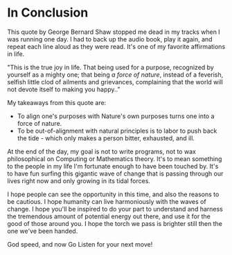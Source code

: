 # In Conclusion

This quote by George Bernard Shaw stopped me dead in my tracks when I was running one day. I had to back up the audio book, play it again, and repeat each line aloud as they were read. It's one of my favorite affirmations in life.

"This is the true joy in life. That being used for a purpose, recognized by yourself as a mighty one; that being *a force of nature*, instead of a feverish, selfish little clod of ailments and grievances, complaining that the world will not devote itself to making you happy.."

My takeaways from this quote are:
 - To align one's purposes with Nature's own purposes turns one into a force of nature.
 - To be out-of-alignment with natural principles is to labor to push back the tide - which only makes a person bitter, exhausted, and ill.

At the end of the day, my goal is not to write programs, not to wax philosophical on Computing or Mathematics theory. It's to mean something to the people in my life I'm fortunate enough to have been touched by. It's to have fun surfing this gigantic wave of change that is passing through our lives right now and only growing in its tidal forces.

I hope people can see the opportunity in this time, and also the reasons to be cautious. I hope humanity can live harmoniously with the waves of change. I hope you'll be inspired to do your part to understand and harness the tremendous amount of potential energy out there, and use it for the good of those around you. I hope the torch we pass is brighter still then the one we've been handed.

God speed, and now Go Listen for your next move!
